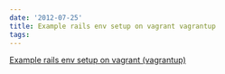 ```yaml
---
date: '2012-07-25'
title: Example rails env setup on vagrant vagrantup
tags: 
---
```

<a href="http://www.42.mach7x.com/2012/03/16/creating-a-vagrant-box-with-debian-lenny-32-rvm-and-ruby-1-9-3/">Example rails env setup on vagrant (vagrantup)</a><br/>

